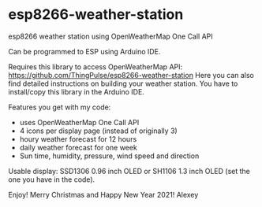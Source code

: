 # esp8266-weather-station
 esp8266 weather station using OpenWeatherMap One Call API

 Can be programmed to ESP using Arduino IDE.
 
 Requires this library to access OpenWeatherMap API:
 https://github.com/ThingPulse/esp8266-weather-station
 Here you can also find detailed instructions on building your weather station.
 You have to install/copy this library in the Arduino IDE.
 
 Features you get with my code: 
 - uses OpenWeatherMap One Call API
 - 4 icons per display page (instead of originally 3)
 - houry weather forecast for 12 hours
 - daily weather forecast for one week
 - Sun time, humidity, pressure, wind speed and direction
 
 Usable display: SSD1306 0.96 inch OLED or SH1106 1.3 inch OLED (set the one you have in the code).
 
 Enjoy!
 Merry Christmas and Happy New Year 2021!
 Alexey